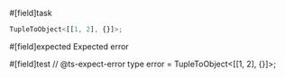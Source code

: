 #[field]task
```ts
TupleToObject<[[1, 2], {}]>;
```

#[field]expected
Expected error

#[field]test
// @ts-expect-error
type error = TupleToObject<[[1, 2], {}]>;
